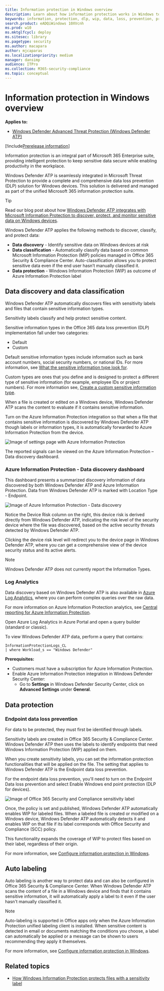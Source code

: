 ```yaml
---
title: Information protection in Windows overview
description: Learn about how information protection works in Windows to identify and protect sensitive information
keywords: information, protection, dlp, wip, data, loss, prevention, protect
search.product: eADQiWindows 10XVcnh
ms.prod: w10
ms.mktglfcycl: deploy
ms.sitesec: library
ms.pagetype: security
ms.author: macapara
author: mjcaparas
ms.localizationpriority: medium
manager: dansimp
audience: ITPro
ms.collection: M365-security-compliance 
ms.topic: conceptual
---
```


# Information protection in Windows overview
**Applies to:**
- [Windows Defender Advanced Threat Protection (Windows Defender ATP)](https://go.microsoft.com/fwlink/p/?linkid=2069559)

[!include[Prerelease information](prerelease.md)]

Information protection is an integral part of Microsoft 365 Enterprise suite, providing intelligent protection to keep sensitive data secure while enabling productivity in the workplace.


Windows Defender ATP is seamlessly integrated in Microsoft Threat Protection to provide a complete and comprehensive data loss prevention (DLP) solution for Windows devices. This solution is delivered and managed as part of the unified Microsoft 365 information protection suite. 

>[!TIP]
> Read our blog post about how [Windows Defender ATP integrates with Microsoft Information Protection to discover, protect, and monitor sensitive data on Windows devices](https://cloudblogs.microsoft.com/microsoftsecure/2019/01/17/windows-defender-atp-integrates-with-microsoft-information-protection-to-discover-protect-and-monitor-sensitive-data-on-windows-devices/).


Windows Defender ATP applies the following methods to discover, classify, and protect data:
- **Data discovery** - Identify sensitive data on Windows devices at risk
- **Data classification** - Automatically classify data based on common Microsoft Information Protection (MIP) policies managed in Office 365 Security & Compliance Center. Auto-classification allows you to protect sensitive data even if the end user hasn’t manually classified it.
- **Data protection** - Windows Information Protection (WIP) as outcome of Azure Information Protection label


## Data discovery and data classification
Windows Defender ATP automatically discovers files with sensitivity labels and files that contain sensitive information types. 

Sensitivity labels classify and help protect sensitive content. 


Sensitive information types in the Office 365 data loss prevention (DLP) implementation fall under two categories:
-	Default
-	Custom

Default sensitive information types include information such as bank account numbers, social security numbers, or national IDs. For more information, see [What the sensitive information type look for](https://docs.microsoft.com/office365/securitycompliance/what-the-sensitive-information-types-look-for). 

Custom types are ones that you define and is designed to protect a different type of sensitive information (for example, employee IDs or project numbers). For more information see, [Create a custom sensitive information type](https://docs.microsoft.com/en-us/office365/securitycompliance/create-a-custom-sensitive-information-type).


When a file is created or edited on a  Windows device, Windows Defender ATP scans the content to evaluate if it contains sensitive information. 

Turn on the Azure Information Protection integration so that when a file that contains sensitive information is discovered by Windows Defender ATP though labels or information types, it is automatically forwarded to Azure Information Protection from the device.

![Image of settings page with Azure Information Protection](images/atp-settings-aip.png)

The reported signals can be viewed on the Azure Information Protection – Data discovery dashboard. 

### Azure Information Protection - Data discovery dashboard 
This dashboard presents a summarized discovery information of data discovered by both Windows Defender ATP and Azure Information Protection. Data from Windows Defender ATP is marked with Location Type - Endpoint. 

![Image of Azure Information Protection - Data discovery](images/azure-data-discovery.png)


Notice the Device Risk column on the right, this device risk is derived directly from Windows Defender ATP, indicating the risk level of the security device where the file was discovered, based on the active security threats detected by Windows Defender ATP.

Clicking the device risk level will redirect you to the device page in Windows Defender ATP, where you can get a comprehensive view of the device security status and its active alerts. 


>[!NOTE]
>Windows Defender ATP does not currently report the Information Types. 

### Log Analytics 
Data discovery based on Windows Defender ATP is also available in [Azure Log Analytics](https://docs.microsoft.com/azure/log-analytics/log-analytics-overview), where you can perform complex queries over the raw data.

For more information on Azure Information Protection analytics, see [Central reporting for Azure Information Protection](https://docs.microsoft.com/azure/information-protection/reports-aip). 

Open Azure Log Analytics in Azure Portal and open a query builder (standard or classic). 

To view Windows Defender ATP data, perform a query that contains: 


```
InformationProtectionLogs_CL 
| where Workload_s == "Windows Defender" 
```

**Prerequisites:**
- Customers must have a subscription for Azure Information Protection.
- Enable Azure Information Protection integration in Windows Defender Security Center: 
    - Go to **Settings** in Windows Defender Security Center, click on **Advanced Settings** under **General**.


## Data protection 

### Endpoint data loss prevention
For data to be protected, they must first be identified through labels. 

Sensitivity labels are created in Office 365 Security & Compliance Center. Windows Defender ATP then uses the labels to identify endpoints that need Windows Information Protection (WIP) applied on them.

When you create sensitivity labels, you can set the information protection functionalities that will be applied on the file. The setting that applies to Windows Defender ATP is the Endpoint data loss prevention. 

For the endpoint data loss prevention, you'll need to turn on the Endpoint Data loss prevention and select Enable Windows end point protection (DLP for devices). 


![Image of Office 365 Security and Compliance sensitivity label](images/office-scc-label.png)

Once, the policy is set and published, Windows Defender ATP automatically enables WIP for labeled files. When a labeled file is created or modified on a Windows device, Windows Defender ATP automatically detects it and enables WIP on that file if its label corresponds with Office Security and Compliance (SCC) policy. 

This functionality expands the coverage of WIP to protect files based on their label, regardless of their origin. 

For more information, see [Configure information protection in Windows](information-protection-in-windows-config.md).

## Auto labeling

Auto labeling is another way to protect data and can also be configured in Office 365 Security & Compliance Center. When Windows Defender ATP scans the content of a file in a Windows device and finds that it contains sensitive information, it will automatically apply a label to it even if the user hasn't manually classified it.

> [!NOTE]
> Auto-labeling is supported in Office apps only when the Azure Information Protection unified labeling client is installed. When sensitive content is detected in email or documents matching the conditions you choose, a label can automatically be applied or a message can be shown to users recommending they apply it themselves.



For more information, see [Configure information protection in Windows](information-protection-in-windows-config.md).


## Related topics
- [How Windows Information Protection protects files with a sensitivity label](https://docs.microsoft.com/windows/security/information-protection/windows-information-protection/how-wip-works-with-labels)
